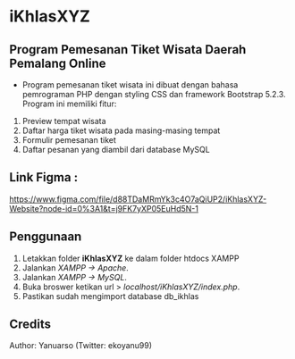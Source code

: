 # iKhlasXYZ
## Program Pemesanan Tiket Wisata Daerah Pemalang Online

- Program pemesanan tiket wisata ini dibuat dengan bahasa pemrograman PHP dengan styling CSS dan framework Bootstrap 5.2.3. Program ini memiliki fitur:

1. Preview tempat wisata 
2. Daftar harga tiket wisata pada masing-masing tempat
3. Formulir pemesanan tiket
4. Daftar pesanan yang diambil dari database MySQL

## Link Figma : 
https://www.figma.com/file/d88TDaMRmYk3c4O7aQiUP2/iKhlasXYZ-Website?node-id=0%3A1&t=j9FK7yXP05EuHd5N-1

## Penggunaan
1. Letakkan folder **iKhlasXYZ** ke dalam folder htdocs XAMPP
2. Jalankan _XAMPP -> Apache_.
3. Jalankan _XAMPP -> MySQL_.
4. Buka broswer ketikan url > _localhost/iKhlasXYZ/index.php_.
5. Pastikan sudah mengimport database db_ikhlas

## Credits

Author: Yanuarso (Twitter: ekoyanu99)
